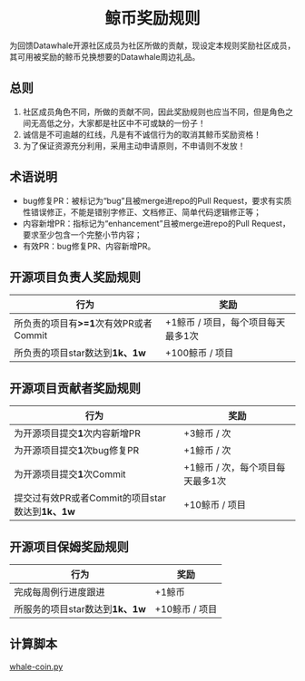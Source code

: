 <div align=center><h1>鲸币奖励规则</h1></div>

为回馈Datawhale开源社区成员为社区所做的贡献，现设定本规则奖励社区成员，其可用被奖励的鲸币兑换想要的Datawhale周边礼品。

## 总则
1. 社区成员角色不同，所做的贡献不同，因此奖励规则也应当不同，但是角色之间无高低之分，大家都是社区中不可或缺的一份子！
2. 诚信是不可逾越的红线，凡是有不诚信行为的取消其鲸币奖励资格！
3. 为了保证资源充分利用，采用主动申请原则，不申请则不发放！
   
## 术语说明
- bug修复PR：被标记为“bug”且被merge进repo的Pull Request，要求有实质性错误修正，不能是错别字修正、文档修正、简单代码逻辑修正等；
- 内容新增PR：指标记为“enhancement”且被merge进repo的Pull Request，要求至少包含一个完整小节内容；
- 有效PR：bug修复PR、内容新增PR。

## 开源项目负责人奖励规则
| 行为 | 奖励 |
| --- | --- |
| 所负责的项目有<strong>>=1</strong>次有效PR或者Commit | +1鲸币 / 项目，每个项目每天最多1次 |
| 所负责的项目star数达到<strong>1k、1w</strong> | +100鲸币 / 项目 |

## 开源项目贡献者奖励规则
| 行为 | 奖励 |
| --- | --- |
| 为开源项目提交<strong>1</strong>次内容新增PR | +3鲸币 / 次 |
| 为开源项目提交<strong>1</strong>次bug修复PR | +1鲸币 / 次 |
| 为开源项目提交<strong>1</strong>次Commit | +1鲸币 / 次，每个项目每天最多1次 |
| 提交过有效PR或者Commit的项目star数达到<strong>1k、1w</strong> | +10鲸币 / 项目 |

## 开源项目保姆奖励规则
| 行为 | 奖励 |
| --- | --- |
| 完成每周例行进度跟进 | +1鲸币 |
| 所服务的项目star数达到<strong>1k、1w</strong> | +10鲸币 / 项目 |

## 计算脚本
[whale-coin.py](https://github.com/datawhalechina/DOPMC/edit/main/whale-coin.py)
